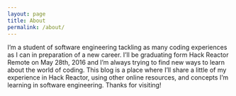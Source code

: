 ```yaml
---
layout: page
title: About
permalink: /about/
---
```


I’m a student of software engineering tackling as many coding experiences as I can in preparation of a new career. I’ll be graduating form Hack Reactor Remote on May 28th, 2016 and I’m always trying to find new ways to learn about the world of coding. This blog is a place where I’ll share a little of my experience in Hack Reactor, using other online resources, and concepts I’m learning in software engineering. Thanks for visiting!
